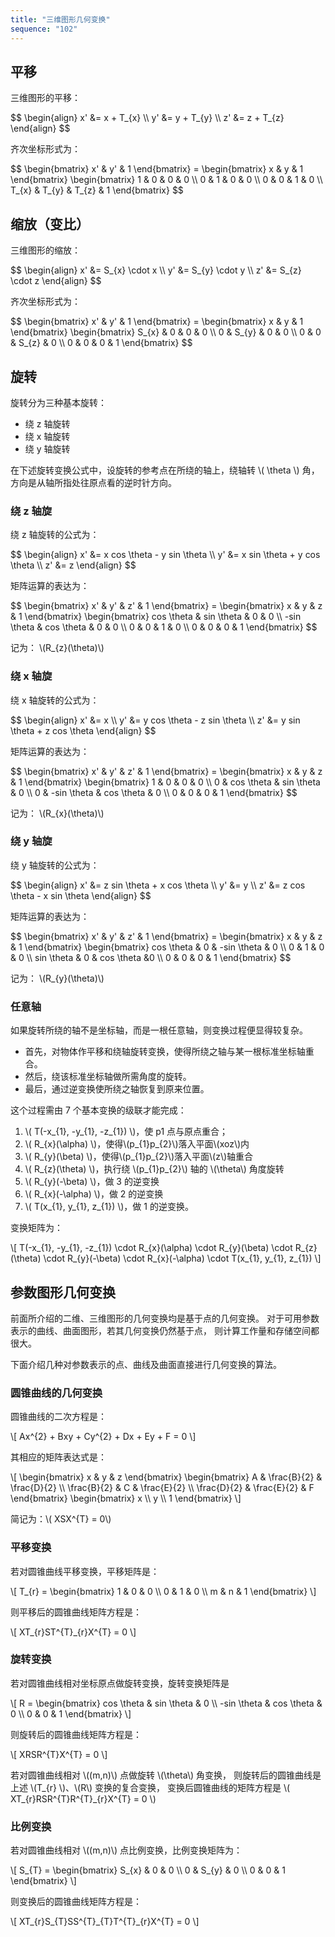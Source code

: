 ```yaml
---
title: "三维图形几何变换"
sequence: "102"
---
```


## 平移

三维图形的平移：

<div>
$$ \begin{align}
x' &= x + T_{x} \\
y' &= y + T_{y} \\
z' &= z + T_{z}
\end{align}
$$
</div>

齐次坐标形式为：

<p>
$$
\begin{bmatrix}
	x' & y' & 1
\end{bmatrix}
=
\begin{bmatrix}
	x & y & 1
\end{bmatrix}
\begin{bmatrix}
	1 & 0 & 0 & 0 \\
	0 & 1 & 0 & 0 \\
	0 & 0 & 1 & 0 \\
	T_{x} & T_{y} & T_{z} & 1
\end{bmatrix}
$$

</p>

## 缩放（变比）

三维图形的缩放：

<div>
$$ \begin{align}
x' &= S_{x} \cdot x \\
y' &= S_{y} \cdot y \\
z' &= S_{z} \cdot z
\end{align}
$$
</div>

齐次坐标形式为：

<p>
$$
\begin{bmatrix}
	x' & y' & 1
\end{bmatrix}
=
\begin{bmatrix}
	x & y & 1
\end{bmatrix}
\begin{bmatrix}
	S_{x} & 0 & 0 & 0 \\
	0 & S_{y} & 0 & 0 \\
	0 & 0 & S_{z} & 0 \\
	0 & 0 & 0 & 1
\end{bmatrix}
$$

</p>

## 旋转

旋转分为三种基本旋转：

- 绕 z 轴旋转
- 绕 x 轴旋转
- 绕 y 轴旋转

<p>
在下述旋转变换公式中，设旋转的参考点在所绕的轴上，绕轴转 \( \theta \) 角，
方向是从轴所指处往原点看的逆时针方向。
</p>

### 绕 z 轴旋

绕 z 轴旋转的公式为：

<div>
$$ \begin{align}
x' &= x cos \theta - y sin \theta \\
y' &= x sin \theta + y cos \theta \\
z' &= z
\end{align}
$$
</div>

矩阵运算的表达为：

<p>
$$
\begin{bmatrix}
	x' & y' & z' & 1
\end{bmatrix}
=
\begin{bmatrix}
	x & y & z & 1
\end{bmatrix}
\begin{bmatrix}
	cos \theta & sin \theta & 0 & 0 \\
	-sin \theta & cos \theta & 0 & 0 \\
	0 & 0 & 1 & 0 \\
	0 & 0 & 0 & 1
\end{bmatrix}
$$

</p>

<p>
记为： \(R_{z}(\theta)\)
</p>

### 绕 x 轴旋

绕 x 轴旋转的公式为：

<div>
$$ \begin{align}
x' &= x \\
y' &= y cos \theta - z sin \theta \\
z' &= y sin \theta + z cos \theta
\end{align}
$$
</div>

矩阵运算的表达为：

<p>
$$
\begin{bmatrix}
	x' & y' & z' & 1
\end{bmatrix}
=
\begin{bmatrix}
	x & y & z & 1
\end{bmatrix}
\begin{bmatrix}
    1 & 0 & 0 & 0 \\
	0 & cos \theta & sin \theta & 0 \\
	0 & -sin \theta & cos \theta & 0 \\
	0 & 0 & 0 & 1
\end{bmatrix}
$$

</p>

<p>
记为： \(R_{x}(\theta)\)
</p>

### 绕 y 轴旋

绕 y 轴旋转的公式为：

<div>
$$ \begin{align}
x' &= z sin \theta + x cos \theta \\
y' &= y \\
z' &= z cos \theta - x sin \theta
\end{align}
$$
</div>

矩阵运算的表达为：

<p>
$$
\begin{bmatrix}
	x' & y' & z' & 1
\end{bmatrix}
=
\begin{bmatrix}
	x & y & z & 1
\end{bmatrix}
\begin{bmatrix}
    cos \theta & 0 & -sin \theta & 0 \\
    0 & 1 & 0 & 0 \\
	 sin \theta & 0 & cos \theta &0 \\
	0 & 0 & 0 & 1
\end{bmatrix}
$$

</p>

<p>
记为： \(R_{y}(\theta)\)
</p>

### 任意轴

如果旋转所绕的轴不是坐标轴，而是一根任意轴，则变换过程便显得较复杂。

- 首先，对物体作平移和绕轴旋转变换，使得所绕之轴与某一根标准坐标轴重合。
- 然后，绕该标准坐标轴做所需角度的旋转。
- 最后，通过逆变换使所绕之轴恢复到原来位置。

这个过程需由 7 个基本变换的级联才能完成：

<ol>
    <li>\( T(-x_{1}, -y_{1}, -z_{1}) \)，使 p1 点与原点重合；</li>
    <li>\( R_{x}(\alpha) \)，使得\(p_{1}p_{2}\)落入平面\(xoz\)内</li>
    <li>\( R_{y}(\beta) \)，使得\(p_{1}p_{2}\)落入平面\(z\)轴重合</li>
    <li>\( R_{z}(\theta) \)，执行绕 \(p_{1}p_{2}\) 轴的 \(\theta\) 角度旋转</li>
    <li>\( R_{y}(-\beta) \)，做 3 的逆变换</li>
    <li>\( R_{x}(-\alpha) \)，做 2 的逆变换</li>
    <li>\( T(x_{1}, y_{1}, z_{1}) \)，做 1 的逆变换。</li>
</ol>

变换矩阵为：

<p>
\[
T(-x_{1}, -y_{1}, -z_{1})
\cdot
R_{x}(\alpha)
\cdot
R_{y}(\beta)
\cdot
R_{z}(\theta)
\cdot
R_{y}(-\beta)
\cdot
R_{x}(-\alpha)
\cdot
T(x_{1}, y_{1}, z_{1})
\]
</p>

## 参数图形几何变换

前面所介绍的二维、三维图形的几何变换均是基于点的几何变换。
对于可用参数表示的曲线、曲面图形，若其几何变换仍然基于点，
则计算工作量和存储空间都很大。

下面介绍几种对参数表示的点、曲线及曲面直接进行几何变换的算法。

### 圆锥曲线的几何变换

圆锥曲线的二次方程是：

<p>
\[
Ax^{2} + Bxy + Cy^{2} + Dx + Ey + F = 0
\]
</p>

其相应的矩阵表达式是：

<div>
\[
\begin{bmatrix}
	x & y & z
\end{bmatrix}
\begin{bmatrix}
	A & \frac{B}{2} & \frac{D}{2} \\
    \frac{B}{2} & C & \frac{E}{2} \\
    \frac{D}{2} & \frac{E}{2} & F
\end{bmatrix}
\begin{bmatrix}
	x \\
	y \\
	1
\end{bmatrix}
\]
</div>

<p>
简记为：\( XSX^{T} = 0\)
</p>

### 平移变换

若对圆锥曲线平移变换，平移矩阵是：

<div>
\[
T_{r} = 
\begin{bmatrix}
	1 & 0 & 0 \\
	0 & 1 & 0 \\
	m & n & 1
\end{bmatrix}
\]
</div>

则平移后的圆锥曲线矩阵方程是：

<div>
\[
XT_{r}ST^{T}_{r}X^{T} = 0
\]
</div>

### 旋转变换

若对圆锥曲线相对坐标原点做旋转变换，旋转变换矩阵是

<div>
\[
R = 
\begin{bmatrix}
	cos \theta & sin \theta & 0 \\
	-sin \theta & cos \theta & 0 \\
	0 & 0 & 1
\end{bmatrix}
\]
</div>

则旋转后的圆锥曲线矩阵方程是：

<div>
\[
XRSR^{T}X^{T} = 0
\]
</div>

<p>
若对圆锥曲线相对 \((m,n)\) 点做旋转 \(\theta\) 角变换，
则旋转后的圆锥曲线是上述 \(T_{r} \)、\(R\) 变换的复合变换，
变换后圆锥曲线的矩阵方程是
\( XT_{r}RSR^{T}R^{T}_{r}X^{T} = 0 \)
</p>

### 比例变换

<p>
若对圆锥曲线相对 \((m,n)\) 点比例变换，比例变换矩阵为：
</p>

<div>
\[
S_{T} = 
\begin{bmatrix}
	S_{x} & 0 & 0 \\
	0 & S_{y} & 0 \\
	0 & 0 & 1
\end{bmatrix}
\]
</div>

则变换后的圆锥曲线矩阵方程是：

<p>
\[
XT_{r}S_{T}SS^{T}_{T}T^{T}_{r}X^{T} = 0
\]
</p>

